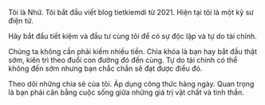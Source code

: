 Tôi là Nhữ. Tôi bắt đầu viết blog tietkiemdi từ 2021. Hiện tại tôi là một kỹ sư điện tử.

Hãy bắt đầu tiết kiệm và đầu tư cùng tôi để có sự độc lập và tự do tài chính. 

Chúng ta không cần phải kiếm nhiều tiền. Chìa khóa là bạn hay bắt đầu thật sớm, kiên trì theo đuổi con đường đó đến cùng. Tự do tài chính có thể không đến sớm nhưng bạn chắc chắn sẽ đạt được điều đó.

Theo dõi những chia sẻ của tôi. Áp dụng công thức hàng ngày. Quan trọng là bạn phải cân bằng cuộc sống giữa những giá trị vật chất và tinh thần.